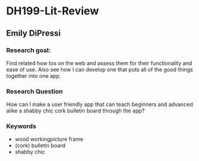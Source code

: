 # DH199-Lit-Review

## Emily DiPressi 

### Research goal: 

Find related how tos on the web and assess them for their functionality and ease of use. Also see how I can develop one that puts all of the good things together into one app.  

### Research Question

How can I make a user friendly app that can teach beginners and advanced alike a shabby chic cork bulletin board through the app? 

### Keywords

* wood workingpicture frame
* (cork) bulletin board
* shabby chic

